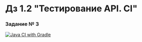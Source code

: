 # Дз 1.2 "Тестирование API. CI"
### Задание № 3

[![Java CI with Gradle](https://github.com/rtmwrk/jhw13_2/actions/workflows/gradle.yml/badge.svg?event=push)](https://github.com/rtmwrk/jhw13_2/actions/workflows/gradle.yml)

